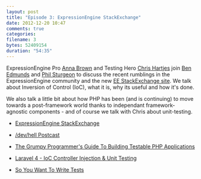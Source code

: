 ```yaml
---
layout: post
title: "Episode 3: ExpressionEngine StackExchange"
date: 2012-12-20 10:47
comments: true
categories: 
filename: 3
bytes: 52409154
duration: "54:35"
---
```


ExpressionEngine Pro [Anna Brown][anna] and Testing Hero [Chris Hartjes][chris] join [Ben Edmunds][ben] and [Phil Sturgeon][phil] to discuss the recent rumblings in the ExpressionEngine community and the 
new [EE StackExchange site][stack]. We talk about Inversion of Control (IoC), what it is, why its useful and how it's done. 

We also talk a little bit about how PHP has been (and is continuing) to move towards a post-framework world thanks to independant framework-agnostic components - and of course we talk with Chris about unit-testing.

* [ExpressionEngine StackExchange][stack]
* [/dev/hell Postcast](http://devhell.info/)
* [The Grumpy Programmer's Guide To Building Testable PHP Applications](https://leanpub.com/grumpy-testing)
* [Laravel 4 - IoC Controller Injection & Unit Testing](http://vimeo.com/53029232)
* [So You Want To Write Tests](http://www.littlehart.net/atthekeyboard/2012/12/17/so-you-want-to-write-tests/)

  [phil]: https://twitter.com/philsturgeon
  [ben]: https://twitter.com/benedmunds
  [anna]: https://twitter.com/mediagirl
  [chris]: https://twitter.com/grmpyprogrammer

  [stack]: http://expressionengine.stackexchange.com